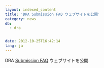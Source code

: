 ```yaml
---
layout: indexed_content
title: 'DRA Submission FAQ ウェブサイトを公開'
category: news
db:
  - dra


date: 2012-10-25T16:42:14
lang: ja
---
```


DRA <a href="/faq/index.html">Submission FAQ</a> ウェブサイトを公開.
